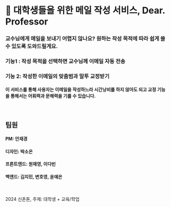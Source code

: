 # 📧 대학생들을 위한 메일 작성 서비스, Dear. Professor 

### 교수님에게 메일을 보내기 어렵지 않나요? 원하는 작성 목적에 따라 쉽게 쓸 수 있도록 도와드릴게요.

### 기능1 : 작성 목적을 선택하면 교수님께 이메일 자동 전송
### 기능 2: 작성한 이메일의 맞춤범과 말투 교정받기
#### 이 서비스를 통해 사용자는 이메일을 작성하느라 시간낭비를 하지 않아도 되고 교정 기능을 통해서는 어휘력과 문해력을 기를 수 있습니다.
<br/>

## 팀원
#### PM: 안재경
#### 디자인: 박소은
#### 프론트엔드: 원채영, 이다빈
#### 백엔드: 김지민, 변호영, 윤예은
<br/>

2024 신촌톤, 주제: 대학생 + 교육/학업
